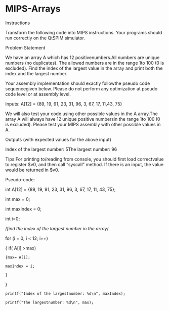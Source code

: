 # MIPS-Arrays

Instructions

Transform the following code into MIPS instructions. Your programs should run correctly on the QtSPIM simulator. 


Problem Statement

We have an array A which has 12 positivenumbers.All numbers are unique numbers (no duplicates). The allowed numbers are in the range 1to 100 (0 is excluded). Find the index of the largest value in the array and print both the index and the largest number.

Your assembly implementation should exactly followthe pseudo code sequencegiven below. Please do not perform any optimization at pseudo code level or at assembly level. 

Inputs: A[12] = {89, 19, 91, 23, 31, 96, 3, 67, 17, 11,43, 75}

We will also test your code using other possible values in the A array.The array A will always have 12 unique positive numbersin the range 1to 100 (0 is excluded). Please test your MIPS assembly with other possible values in A.


Outputs (with expected values for the above input)

Index of the largest number: 5The largest number: 96

Tips:For printing to/reading from console, you should first load correctvalue to register $v0, and then call “syscall” method. If there is an input, the value would be returned in $v0.

Pseudo-code:

int A[12] = {89, 19, 91, 23, 31, 96, 3, 67, 17, 11, 43, 75};

int max = 0;

int maxIndex = 0;

int i=0;

/*find the index of the largest number in the array*/

for (i = 0; i < 12; i++) 

  { if( A[i] >max) 
  
    {max= A[i];
    
    maxIndex = i;
    
    }
    
 }
    
    printf("Index of the largestnumber: %d\n", maxIndex);
    
    printf("The largestnumber: %d\n", max);
